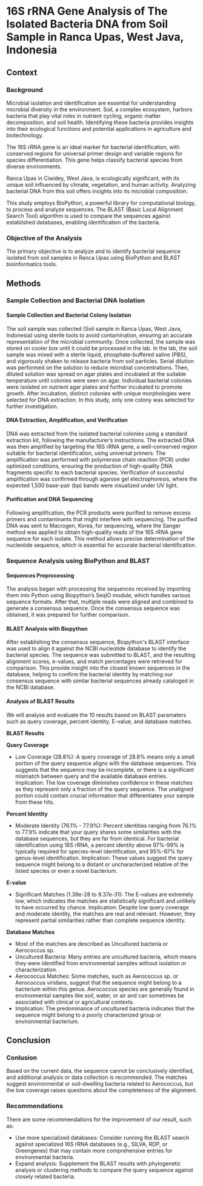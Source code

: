 # 16S rRNA Gene Analysis of The Isolated Bacteria DNA from Soil Sample in Ranca Upas, West Java, Indonesia

## Context

### Background
Microbial isolation and identification are essential for understanding microbial diversity in the environment. Soil, a complex ecosystem, harbors bacteria that play vital roles in nutrient cycling, organic matter decomposition, and soil health. Identifying these bacteria provides insights into their ecological functions and potential applications in agriculture and biotechnology.

The 16S rRNA gene is an ideal marker for bacterial identification, with conserved regions for universal primer design and variable regions for species differentiation. This gene helps classify bacterial species from diverse environments.

Ranca Upas in Ciwidey, West Java, is ecologically significant, with its unique soil influenced by climate, vegetation, and human activity. Analyzing bacterial DNA from this soil offers insights into its microbial composition.

This study employs BioPython, a powerful library for computational biology, to process and analyze sequences. The BLAST (Basic Local Alignment Search Tool) algorithm is used to compare the sequences against established databases, enabling identification of the bacteria.

### Objective of the Analysis

The primary objective is to analyze and to identify bacterial sequence isolated from soil samples in Ranca Upas using BioPython and BLAST bioinformatics tools.

## Methods

### Sample Collection and Bacterial DNA Isolation

#### Sample Collection and Bacterial Colony Isolation

The soil sample was collected (Soil sample in Ranca Upas, West Java, Indonesia) using sterile tools to avoid contamination, ensuring an accurate representation of the microbial community. Once collected, the sample was stored on cooler box until it could be processed in the lab. In the lab, the soil sample was mixed with a sterile liquid, phosphate-buffered saline (PBS), and vigorously shaken to release bacteria from soil particles. Serial dilution was performed on the solution to reduce microbial concentrations. Then, diluted solution was spread on agar plates and incubated at the suitable temperature until colonies were seen on agar. Individual bacterial colonies were isolated on nutrient agar plates and further incubated to promote growth. After incubation, distinct colonies with unique morphologies were selected for DNA extraction. In this study, only one colony was selected for further investigation.

#### DNA Extraction, Amplification, and Verification

DNA was extracted from the isolated bacterial colonies using a standard extraction kit, following the manufacturer’s instructions. The extracted DNA was then amplified by targeting the 16S rRNA gene, a well-conserved region suitable for bacterial identification, using universal primers. The amplification was performed with polymerase chain reaction (PCR) under optimized conditions, ensuring the production of high-quality DNA fragments specific to each bacterial species. Verification of successful amplification was confirmed through agarose gel electrophoresis, where the expected 1,500 base-pair (bp) bands were visualized under UV light.

#### Purification and DNA Sequencing

Following amplification, the PCR products were purified to remove excess primers and contaminants that might interfere with sequencing. The purified DNA was sent to Macrogen, Korea, for sequencing, where the Sanger method was applied to obtain high-quality reads of the 16S rRNA gene sequence for each isolate. This method allows precise determination of the nucleotide sequence, which is essential for accurate bacterial identification.

### Sequence Analysis using BioPython and BLAST

#### Sequences Preprocessing

The analysis began with processing the sequences received by importing them into Python using Biopython’s SeqIO module, which handles various sequence formats. After that, multiple reads were aligned and combined to generate a consensus sequence. Once the consensus sequence was obtained, it was prepared for further comparison.

#### BLAST Analysis with Biopython

After establishing the consensus sequence, Biopython's BLAST interface was used to align it against the NCBI nucleotide database to identify the bacterial species. The sequence was submitted to BLAST, and the resulting alignment scores, e-values, and match percentages were retrieved for comparison. This provide insight into the closest known sequences in the database, helping to confirm the bacterial identity by matching our consensus sequence with similar bacterial sequences already cataloged in the NCBI database.

#### Analysis of BLAST Results

We will analyse and evaluate the 10 results based on BLAST paramaters such as query coverage, percent identity, E-value, and database matches.

**BLAST Results**

**Query Coverage**

* Low Coverage (28.8%): A query coverage of 28.8% means only a small portion of the query sequence aligns with the database sequences. This suggests that the sequence may be incomplete, or there is a significant mismatch between query and the available database entries.
Implication: The low coverage diminishes confidence in these matches as they represent only a fraction of the query sequence. The unaligned portion could contain crucial information that differentiates your sample from these hits.

**Percent Identity**

* Moderate Identity (76.1% - 77.9%): Percent identities ranging from 76.1% to 77.9% indicate that your query shares some similarities with the database sequences, but they are far from identical. For bacterial identification using 16S rRNA, a percent identity above 97%-99% is typically required for species-level identification, and 95%-97% for genus-level identification.
Implication: These values suggest the query sequence might belong to a distant or uncharacterized relative of the listed species or even a novel bacterium.

**E-value**

* Significant Matches (1.39e-28 to 9.37e-31): The E-values are extremely low, which indicates the matches are statistically significant and unlikely to have occurred by chance.
Implication: Despite low query coverage and moderate identity, the matches are real and relevant. However, they represent partial similarities rather than complete sequence identity.

**Database Matches**

* Most of the matches are described as Uncultured bacteria or Aerococcus sp.
* Uncultured Bacteria: Many entries are uncultured bacteria, which means they were identified from environmental samples without isolation or characterization.
* Aerococcus Matches: Some matches, such as Aerococcus sp. or Aerococcus viridans, suggest that the sequence might belong to a bacterium within this genus. Aerococcus species are generally found in environmental samples like soil, water, or air and can sometimes be associated with clinical or agricultural contexts.
* Implication: The predominance of uncultured bacteria indicates that the sequence might belong to a poorly characterized group or environmental bacterium.

## Conclusion
### Conlusion

Based on the current data, the sequence cannot be conclusively identified, and additional analysis or data collection is recommended. The matches suggest environmental or soil-dwelling bacteria related to Aerococcus, but the low coverage raises questions about the completeness of the alignment.

### Recommendations

There are some recommendations for the improvement of our result, such as:

* Use more specialized databases: Consider running the BLAST search against specialized 16S rRNA databases (e.g., SILVA, RDP, or Greengenes) that may contain more comprehensive entries for environmental bacteria.
* Expand analysis: Supplement the BLAST results with phylogenetic analysis or clustering methods to compare the query sequence against closely related bacteria.
